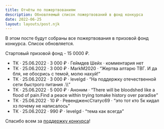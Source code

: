 ```yaml
---
title: Отчёты по пожертвованиям
description: Обновляемый список пожертвований в фонд конкурса
date: 2022-06-25
layout: layouts/post.njk
---
```


В этом посте будут собраны все пожертвования в призовой фонд конкурса. Список обновляется.

Стартовый призовой фонд - 15 0000 ₽.

- ТК · 25.06.2022 · 3 000 ₽ · Геймдев Шейх · комментария нет
- ТК · 25.06.2022 · 3 000 ₽ · MarkM2020 · <q>Жертва алтарю ТВГ. И да бля, не обосрись с темой, молю нахуй!</q>
- ТК · 25.06.2022 · 3 000 ₽ · levelgd · <q>На поддержку отечественной сети быстрого питания .&bsol;&bsol;</q>
- ТК · 25.06.2022 · 5 000 ₽ · Аноним · <q>There will be bloodshed like a flood of pain.Find a peace within trying tomake history over paradise</q>
- ТК · 25.06.2022 · 10 ₽ · РевендженсСтатус69 · <q>это тот кто 5к кидал хз почему не написалось</q>
- ТК · 25.06.2022 · 990 ₽ · levelgd · <q>тема как всегда</q>
<!-- ЮМ - ЮMoney, ТК - Тинькофф Банк. -->

Спасибо всем за [поддержку конкурса](/pages/rules/#podderzhat-konkurs)!
